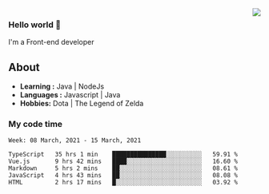 <img align='right' src="https://github-readme-stats.vercel.app/api?username=jumodada&show_icons=true&theme=vue">

### Hello world 👋

I'm a Front-end developer 
    
## About
-  **Learning :** Java | NodeJs
-  **Languages :** Javascript | Java
-  **Hobbies:** Dota | The Legend of Zelda

### My code time

<!--START_SECTION:waka-->
```text
Week: 08 March, 2021 - 15 March, 2021

TypeScript   35 hrs 1 min    ███████████████░░░░░░░░░░   59.91 % 
Vue.js       9 hrs 42 mins   ████░░░░░░░░░░░░░░░░░░░░░   16.60 % 
Markdown     5 hrs 2 mins    ██░░░░░░░░░░░░░░░░░░░░░░░   08.61 % 
JavaScript   4 hrs 43 mins   ██░░░░░░░░░░░░░░░░░░░░░░░   08.08 % 
HTML         2 hrs 17 mins   █░░░░░░░░░░░░░░░░░░░░░░░░   03.92 % 
```
<!--END_SECTION:waka-->
